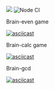<a href="https://codeclimate.com/github/karmaKiller3352/frontend-project-lvl1/maintainability"><img src="https://api.codeclimate.com/v1/badges/344eb22b820630bb0c5f/maintainability" /></a>
![Node CI](https://github.com/karmaKiller3352/frontend-project-lvl1/workflows/Node%20CI/badge.svg?event=push)

Brain-even game

[![asciicast](https://asciinema.org/a/dcWmYn7vg8gLlpTAwfOZkslGr.svg)](https://asciinema.org/a/dcWmYn7vg8gLlpTAwfOZkslGr)

Brain-calc game

[![asciicast](https://asciinema.org/a/IyzAhPlp7GnN0FrDp6w9RwOXN.svg)](https://asciinema.org/a/IyzAhPlp7GnN0FrDp6w9RwOXN)

Brain-gcd

[![asciicast](https://asciinema.org/a/x9B4LroWvi7yjLGGoM9hXXyzo.svg)](https://asciinema.org/a/x9B4LroWvi7yjLGGoM9hXXyzo)
